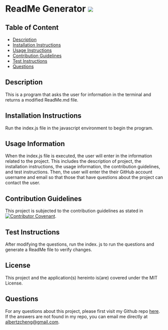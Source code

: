 # ReadMe Generator  ![](https://img.shields.io/badge/License-MIT-green)
  ## Table of Content
  * [Description](##Description)
  * [Installation Instructions](##Installation-Instructions)
  * [Usage Instructions](##Usage-Information)
  * [Contribution Guidelines](##Contribution-Guidelines)
  * [Test Instructions](##Test-Instructions)
  * [Questions](##Questions)
  
  ## Description
  This is a program that asks the user for information in the terminal and returns a modified ReadMe.md file. 

  ## Installation Instructions
  Run the index.js file in the javascript environment to begin the program.

  ## Usage Information
  When the index.js file is executed, the user will enter in the information related to the project.  This includes the description of project, the installation instructions, the usage information, the contribution guidelines, and test instructions.  Then, the user will enter the their GitHub account username and email so that those that have questions about the project can contact the user.  

  ## Contribution Guidelines
  This project is subjected to the contribution guidelines as stated in [![Contributor Covenant](https://img.shields.io/badge/Contributor%20Covenant-v2.0%20adopted-ff69b4.svg)](code_of_conduct.md). 

  ## Test Instructions
  After modifying the questions, run the index. js to run the questions and generate a ReadMe file to verify changes. 

  ## License
  This project and the application(s) hereinto is(are) covered under the MIT License.  
  
  ## Questions
  For any questions about this project, please first visit my Github repo [here](https://github.com/alzcheng). 
  If the answers are not found in my repo, you can email me directly at <albertzcheng@gmail.com>.
